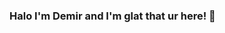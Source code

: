 ### Halo I'm Demir and I'm glat that ur here! 👋

<!--
**belseryandemir/belseryandemir** is a ✨ _special_ ✨ repository because its `README.md` (this file) appears on your GitHub profile.

Here are some ideas to get you started:

- 🔭 I’m currently working on project called Golden_eggs.
- 🌱 I’m currently learning adaptive layout of web pages.
- 👯 I’m looking to collaborate on YouTube.
- 🤔 I’m looking for help with C programming language, because it seems to be really overwhelming for me and documentations.
- 💬 Ask me about Js and C and any tech related stuff.
- 📫 How to reach me: belseryand@gmail.com
- 😄 Pronouns: He/His
- ⚡ Fun fact: I'm a selfcooker and I have no abilities in PS. 
-->
